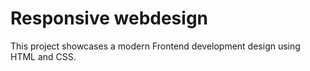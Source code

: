 # Responsive webdesign
This project showcases a modern Frontend development design using HTML and CSS.
